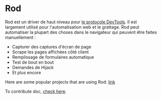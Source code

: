 # Rod

Rod est un driver de haut niveau pour [le protocole DevTools](https://chromedevtools.github.io/devtools-protocol). Il est largement utilisé pour l'automatisation web et le grattage. Rod peut automatiser la plupart des choses dans le navigateur qui peuvent être faites manuellement :

- Capturer des captures d'écran de page
- Scrape les pages affichées côté client
- Remplissage de formulaires automatique
- Test de bout en bout
- Demandes de Hijack
- Et plus encore

Here are some popular projects that are using Rod: [link](https://github.com/go-rod/rod/discussions/412)

To contribute doc, [check here](contribute-doc.md).
